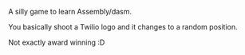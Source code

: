 A silly game to learn Assembly/dasm.

You basically shoot a Twilio logo and it changes to a random position.

Not exactly award winning :D


